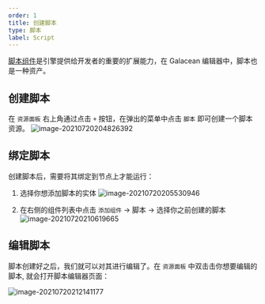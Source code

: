 ```yaml
---
order: 1
title: 创建脚本
type: 脚本
label: Script
---
```


[脚本组件](${docs}script)是引擎提供给开发者的重要的扩展能力，在 Galacean 编辑器中，脚本也是一种资产。

## 创建脚本

在 `资源面板` 右上角通过点击 `+` 按钮，在弹出的菜单中点击 `脚本` 即可创建一个脚本资源。
![image-20210720204826392](https://mdn.alipayobjects.com/huamei_vrnqmp/afts/img/A*yl9gR7Jm1s8AAAAAAAAAAAAADgeMAQ/original)

## 绑定脚本
创建脚本后，需要将其绑定到节点上才能运行：
1. 选择你想添加脚本的实体
   ![image-20210720205530946](https://mdn.alipayobjects.com/huamei_vrnqmp/afts/img/A*xpU9S4BPYIUAAAAAAAAAAAAADgeMAQ/original)

2. 在右侧的组件列表中点击 `添加组件` -> 脚本 -> 选择你之前创建的脚本
  ![image-20210720210619665](https://mdn.alipayobjects.com/huamei_vrnqmp/afts/img/A*FcveToRFlmQAAAAAAAAAAAAADgeMAQ/original)

## 编辑脚本

脚本创建好之后，我们就可以对其进行编辑了。在 `资源面板` 中双击击你想要编辑的脚本, 就会打开脚本编辑器页面：

![image-20210720212141177](https://mdn.alipayobjects.com/huamei_fvsq9p/afts/img/A*26NQRZbLtAIAAAAAAAAAAAAADqiTAQ/original)
